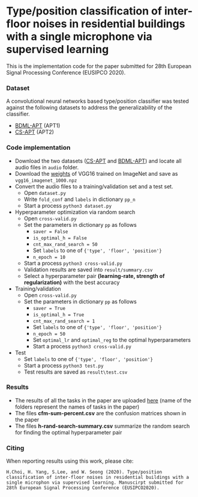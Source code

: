 # Type/position classification of inter-floor noises in residential buildings with a single microphone via supervised learning

This is the implementation code for the paper submitted for 28th European Signal Processing Conference (EUSIPCO 2020).  



### Dataset

A convolutional neural networks based type/position classifier was tested against the following datasets to address the generalizability of the classifier.

- [BDML-APT](https://github.com/yodacatmeow/indoor-noise/tree/master/indoor-noise-set/BDML-APT) (APT1)
- [CS-APT](https://github.com/yodacatmeow/indoor-noise/tree/master/indoor-noise-set/CS-APT) (APT2)



### Code implementation

- Download the two datasets ([CS-APT](https://github.com/yodacatmeow/indoor-noise/tree/master/indoor-noise-set/CS-APT) and [BDML-APT](https://github.com/yodacatmeow/indoor-noise/tree/master/indoor-noise-set/BDML-APT)) and locate all audio files in ```audio```  folder.
- Download the [weights](https://www.cs.toronto.edu/~frossard/vgg16/vgg16_weights.npz) of VGG16 trained on ImageNet and save as ```vgg16_imagenet_1000.npz```
- Convert the audio files to a training/validation set and a test set.
  - Open ```dataset.py```
  - Write ```fold_conf``` and ```labels``` in dictionary ```pp_n```
  - Start a process ```python3 dataset.py```
- Hyperparameter optimization via random search
  - Open ```cross-valid.py``` 
  - Set the parameters in dictionary ```pp``` as follows
    - ```saver = False```
    - ```is_optimal_h = False```
    - ```cnt_max_rand_search = 50```
    - Set ```labels``` to one of ```{'type', 'floor', 'position'}``` 
    - ```n_epoch = 10```
  - Start a process ```python3 cross-valid.py```
  - Validation results are saved into ```result/summary.csv```
  - Select a hyperparameter pair **(learning-rate, strength of regularization)** with the best accuracy
- Training/validation
  - Open ```cross-valid.py``` 
  - Set the parameters in dictionary ```pp``` as follows
    - ```saver = True```
    - ```is_optimal_h = True```
    - ```cnt_max_rand_search = 1```
    - Set ```labels``` to one of ```{'type', 'floor', 'position'}``` 
    - ```n_epoch = 50```
    - Set ```optimal_lr``` and ```optimal_reg``` to the optimal hyperparameters
    - Start a process ```python3 cross-valid.py```
- Test
  - Set ```labels``` to one of ```{'type', 'floor', 'position'}``` 
  - Start a process ```python3 test.py```
  - Test results are saved as ```result\test.csv```



### Results

- The results of all the tasks in the paper are uploaded [here](https://github.com/yodacatmeow/indoor-noise/tree/master/inter-floor-noise-classification/eusipco2020/results) (name of the folders represent the names of tasks in the paper)
- The files **cfm-sum-percent.csv** are the confusion matrices shown in the paper
- The files **h-rand-search-summary.csv** summarize the random search for finding the optimal hyperparameter pair



### Citing

When reporting results using this work, please cite:

```
H.Choi, H. Yang, S.Lee, and W. Seong (2020). Type/position classification of inter-floor noises in residential buildings with a single microphon via supervised learning. Manuscirpt submitted for 28th European Signal Processing Conference (EUSIPCO2020).
```

